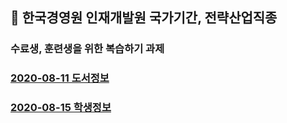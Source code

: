 ## :train:  한국경영원 인재개발원 국가기간, 전략산업직종
### 수료생, 훈련생을 위한 복습하기 과제

### [2020-08-11 도서정보](https://github.com/callor/Biz_HomeWork/tree/master/Java_home001)
### [2020-08-15 학생정보](https://github.com/callor/Biz_HomeWork/tree/master/Jaav_home002)